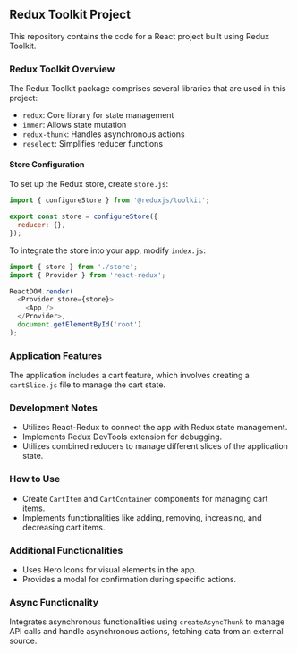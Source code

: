## Redux Toolkit Project

This repository contains the code for a React project built using Redux Toolkit.

### Redux Toolkit Overview

The Redux Toolkit package comprises several libraries that are used in this project:

- `redux`: Core library for state management
- `immer`: Allows state mutation
- `redux-thunk`: Handles asynchronous actions
- `reselect`: Simplifies reducer functions

#### Store Configuration

To set up the Redux store, create `store.js`:

```js
import { configureStore } from '@reduxjs/toolkit';

export const store = configureStore({
  reducer: {},
});
```

To integrate the store into your app, modify `index.js`:

```js
import { store } from './store';
import { Provider } from 'react-redux';

ReactDOM.render(
  <Provider store={store}>
    <App />
  </Provider>,
  document.getElementById('root')
);
```

### Application Features

The application includes a cart feature, which involves creating a `cartSlice.js` file to manage the cart state.

### Development Notes

- Utilizes React-Redux to connect the app with Redux state management.
- Implements Redux DevTools extension for debugging.
- Utilizes combined reducers to manage different slices of the application state.

### How to Use

- Create `CartItem` and `CartContainer` components for managing cart items.
- Implements functionalities like adding, removing, increasing, and decreasing cart items.

### Additional Functionalities

- Uses Hero Icons for visual elements in the app.
- Provides a modal for confirmation during specific actions.

### Async Functionality

Integrates asynchronous functionalities using `createAsyncThunk` to manage API calls and handle asynchronous actions, fetching data from an external source.
